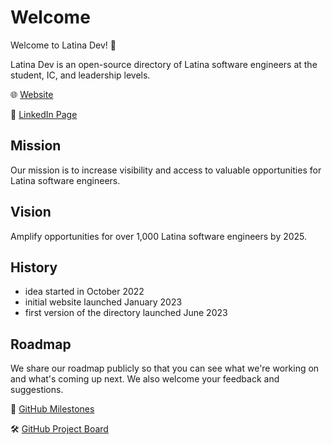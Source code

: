 # Welcome

Welcome to Latina Dev! 🦉

Latina Dev is an open-source directory of Latina software engineers at the student, IC, and leadership levels.

🌐 [Website](https://latina.dev)

💼 [LinkedIn Page](https://linkedin.com/company/latina-dev)

## Mission

Our mission is to increase visibility and access to valuable opportunities for Latina software engineers.

## Vision

Amplify opportunities for over 1,000 Latina software engineers by 2025.

## History

- idea started in October 2022
- initial website launched January 2023
- first version of the directory launched June 2023

## Roadmap

We share our roadmap publicly so that you can see what we're working on and what's coming up next. We also welcome your feedback and suggestions.

🎯 [GitHub Milestones](https://github.com/Latina-Dev/latina-dev/milestones)

🛠️ [GitHub Project Board](https://github.com/orgs/Latina-Dev/projects/1)
